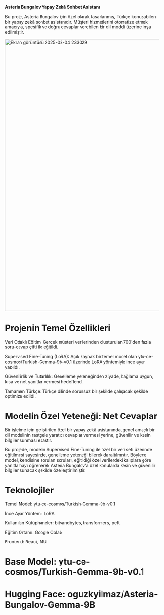 **Asteria Bungalov Yapay Zekâ Sohbet Asistanı**


Bu proje, Asteria Bungalov için özel olarak tasarlanmış, Türkçe konuşabilen bir yapay zekâ sohbet asistanıdır. Müşteri hizmetlerini otomatize etmek amacıyla, spesifik ve doğru cevaplar verebilen bir dil modeli üzerine inşa edilmiştir.

<img width="1901" height="888" alt="Ekran görüntüsü 2025-08-04 233029" src="https://github.com/user-attachments/assets/a57b86ba-fa4f-4302-ac13-5c50adb26b1c" />


# Projenin Temel Özellikleri
Veri Odaklı Eğitim: Gerçek müşteri verilerinden oluşturulan 700'den fazla soru-cevap çifti ile eğitildi.

Supervised Fine-Tuning (LoRA): Açık kaynak bir temel model olan ytu-ce-cosmos/Turkish-Gemma-9b-v0.1 üzerinde LoRA yöntemiyle ince ayar yapıldı.

Güvenilirlik ve Tutarlılık: Genelleme yeteneğinden ziyade, bağlama uygun, kısa ve net yanıtlar vermesi hedeflendi.

Tamamen Türkçe: Türkçe dilinde sorunsuz bir şekilde çalışacak şekilde optimize edildi.

# Modelin Özel Yeteneği: Net Cevaplar
Bir işletme için geliştirilen özel bir yapay zekâ asistanında, genel amaçlı bir dil modelinin rastgele yaratıcı cevaplar vermesi yerine, güvenilir ve kesin bilgiler sunması esastır.

Bu projede, modelin Supervised Fine-Tuning ile özel bir veri seti üzerinde eğitilmesi sayesinde, genelleme yeteneği bilerek daraltılmıştır. Böylece model, kendisine sorulan soruları, eğitildiği özel verilerdeki kalıplara göre yanıtlamayı öğrenerek Asteria Bungalov'a özel konularda kesin ve güvenilir bilgiler sunacak şekilde özelleştirilmiştir.

# Teknolojiler
Temel Model: ytu-ce-cosmos/Turkish-Gemma-9b-v0.1

İnce Ayar Yöntemi: LoRA

Kullanılan Kütüphaneler: bitsandbytes, transformers, peft

Eğitim Ortamı: Google Colab

Frontend: React, MUI


# Base Model: ytu-ce-cosmos/Turkish-Gemma-9b-v0.1


# Hugging Face: oguzkyilmaz/Asteria-Bungalov-Gemma-9B

